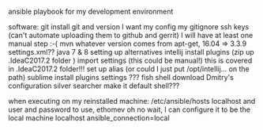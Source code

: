 ansible playbook for my development environment

software:
git
	install git and version I want
	my config
	my gitignore
	ssh keys (can't automate uploading them to github and gerrit)
		I will have at least one manual step :-(
mvn
	whatever version comes from apt-get, 16.04 => 3.3.9
	settings.xml??
java 7 & 8
	setting up alternatives
intellij
	install plugins (zip up .IdeaC2017.2 folder )
	import settings (this could be manual!) this is covered in .IdeaC2017.2 folder!!!
	set up alias (or could I just put /opt/intellij... on the path)
sublime
	install plugins
	settings ???
fish shell
	download Dmitry's configuration
	silver searcher
	make it default shell???


when executing on my reinstalled machine:
	/etc/ansible/hosts
		localhost and user and password to use, ethomev
	oh no wait, I can configure it to be the local machine
	localhost ansible_connection=local
